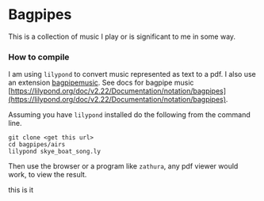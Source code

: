 # Bagpipes


This is a collection of music I play or is significant to me in some way.

### How to compile

I am using `lilypond` to convert music represented as text to a pdf. I also use an extension [bagpipemusic](https://github.com/svenax/bagpipemusic.ly). See docs for bagpipe music [https://lilypond.org/doc/v2.22/Documentation/notation/bagpipes](https://lilypond.org/doc/v2.22/Documentation/notation/bagpipes).

Assuming you have `lilypond` installed do the following from the command line.

```
git clone <get this url>
cd bagpipes/airs
lilypond skye_boat_song.ly
```

Then use the browser or a program like `zathura`, any pdf viewer would work, to view the result.

this is it
